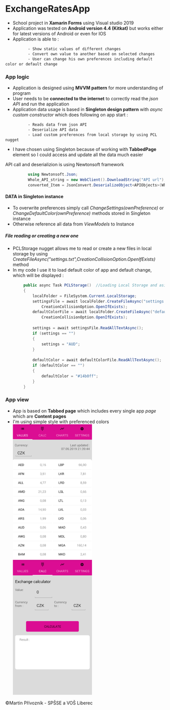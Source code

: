 # ExchangeRatesApp

- School project in **Xamarin Forms** using Visual studio 2019
- Application was tested on **Android version 4.4 (Kitkat)** but works either for latest versions of Android or even for IOS 
- Application is able to :

```
          - Show static values of different changes 
          - Convert own value to another based on selected changes
          - User can change his own preferences including default color or default change 
```

### App logic

- Application is designed using **MVVM pattern** for more understanding of program
- User needs to be **connected to the internet** to correctly read the *json API* and run the application
- Application data usage is based in **Singleton design pattern** with *async custom constructor* which does following on app start : 

```
          - Reads data from json API
          - Deserialize API data
          - Load custom preferences from local storage by using PCL nugget
```
- I have chosen using Singleton because of working with **TabbedPage** element so I could access and update all the data much easier

API call and deserializion is using Newtonsoft framework 

```csharp
          using Newtonsoft.Json;
          Whole_API_string = new WebClient().DownloadString("API url");
          converted_Item = JsonConvert.DeserializeObject<APIObjects>(Whole_API_string);
```

#### DATA in Singleton instance

- To overwrite preferences simply call *ChangeSettings(ownPreference)* or *ChangeDefaultColor(ownPreference)* methods stored in Singleton instance
- Otherwise reference all data from *ViewModels* to Instance  

##### File reading or creating a new one

- PCLStorage nugget allows me to read or create a new files in local storage by using *CreateFileAsync("settings.txt",CreationCollisionOption.OpenIfExists)* method
- In my code I use it to load default color of app and default change, which will be displayed :

```csharp
        public async Task PCLStorage()  //Loading Local Storage and asigning needed data
        {
            localFolder = FileSystem.Current.LocalStorage;
            settingsFile = await localFolder.CreateFileAsync("settings.txt",
                CreationCollisionOption.OpenIfExists);
            defaultColorFile = await localFolder.CreateFileAsync("defaultColor.txt",
                CreationCollisionOption.OpenIfExists);

            settings = await settingsFile.ReadAllTextAsync();
            if (settings == "")
            {
                settings = "AUD";
            }

            defaultColor = await defaultColorFile.ReadAllTextAsync();
            if (defaultColor == "")
            {
                defaultColor = "#14b0ff";
            }
        }
```

### App view

- App is based on **Tabbed page** which includes every single app *page* which are **Content pages**
- I'm using simple style with preferenced colors <br/>
<img src="Images/ValuesScreen.png" width = "250" />   <img src="Images/CalcScreen.png" width = "250" /> <br/>

©Martin Přívozník - SPŠSE a VOŠ Liberec 
